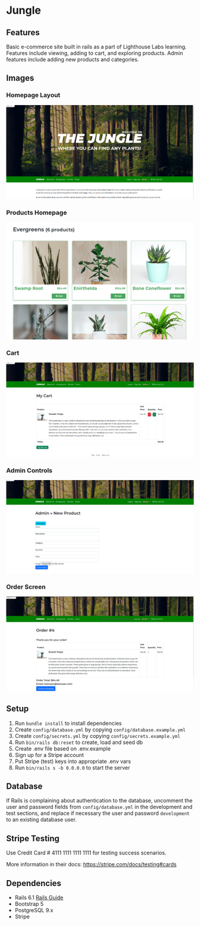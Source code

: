 # Jungle

## Features
Basic e-commerce site built in rails as a part of Lighthouse Labs learning. Features include viewing, adding to cart, and exploring products. Admin features include adding new products and categories. 

## Images
### Homepage Layout
!["Screenshot of homepage layout"](https://github.com/N-Kovacs/jungle_rails/blob/master/docs/Homepage.png?raw=true)
### Products Homepage
!["Screenshot of products homepage layout"](https://github.com/N-Kovacs/jungle_rails/blob/master/docs/Homepage%202.png?raw=true)
### Cart
!["Screenshot of cart"](https://github.com/N-Kovacs/jungle_rails/blob/master/docs/Cart.png?raw=true)
### Admin Controls
!["Screenshot of admin controls"](https://github.com/N-Kovacs/jungle_rails/blob/master/docs/Admin.png?raw=true)
### Order Screen
!["Screenshot of successful order"](https://github.com/N-Kovacs/jungle_rails/blob/master/docs/Order.png?raw=true)


## Setup

1. Run `bundle install` to install dependencies
2. Create `config/database.yml` by copying `config/database.example.yml`
3. Create `config/secrets.yml` by copying `config/secrets.example.yml`
4. Run `bin/rails db:reset` to create, load and seed db
5. Create .env file based on .env.example
6. Sign up for a Stripe account
7. Put Stripe (test) keys into appropriate .env vars
8. Run `bin/rails s -b 0.0.0.0` to start the server

## Database

If Rails is complaining about authentication to the database, uncomment the user and password fields from `config/database.yml` in the development and test sections, and replace if necessary the user and password `development` to an existing database user.

## Stripe Testing

Use Credit Card # 4111 1111 1111 1111 for testing success scenarios.

More information in their docs: <https://stripe.com/docs/testing#cards>

## Dependencies

- Rails 6.1 [Rails Guide](http://guides.rubyonrails.org/v6.1/)
- Bootstrap 5
- PostgreSQL 9.x
- Stripe
